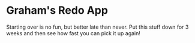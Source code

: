 # Graham's Redo App

Starting over is no fun, but better late than never.  Put this stuff down for 3 weeks and then see how fast you can pick it up again!

